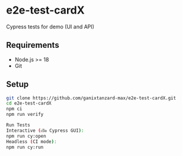 # e2e-test-cardX

Cypress tests for demo (UI and API)

## Requirements
- Node.js >= 18
- Git

## Setup
```bash
git clone https://github.com/ganixtanzard-max/e2e-test-cardX.git
cd e2e-test-cardX
npm ci
npm run verify

Run Tests
Interactive (เปิด Cypress GUI):
npm run cy:open
Headless (CI mode):
npm run cy:run
